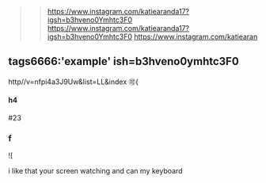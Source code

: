 > > https://www.instagram.com/katiearanda17?igsh=b3hveno0Ymhtc3F0 https://www.instagram.com/katiearanda17?igsh=b3hveno0Ymhtc3F0 https://www.instagram.com/katiearan


## tags6666:'example'[](https://) ish=b3hveno0ymhtc3F0

http//v=nfpi4a3J9Uw&list=LL&index
:accept:(
#### h4
#23
### f


![

i like that your screen watching and can my keyboard 